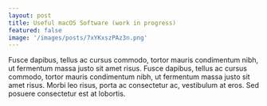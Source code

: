 ```yaml
---
layout: post
title: Useful macOS Software (work in progress)
featured: false
image: '/images/posts/7xYKxszPAz3n.png'
---
```




Fusce dapibus, tellus ac cursus commodo, tortor mauris condimentum nibh, ut fermentum massa justo sit amet risus. Fusce dapibus, tellus ac cursus commodo, tortor mauris condimentum nibh, ut fermentum massa justo sit amet risus. Morbi leo risus, porta ac consectetur ac, vestibulum at eros. Sed posuere consectetur est at lobortis.